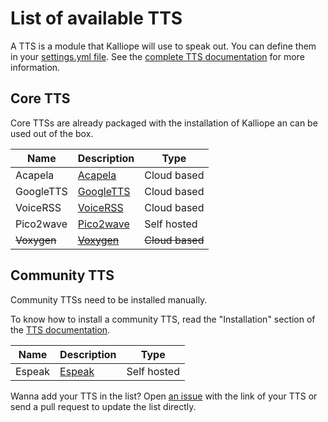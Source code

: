 # List of available TTS

A TTS is a module that Kalliope will use to speak out. You can define them in your [settings.yml file](settings.md). 
See the [complete TTS documentation](stt.md) for more information.

## Core TTS
Core TTSs are already packaged with the installation of Kalliope an can be used out of the box.

| Name      | Description                                      | Type        |
|-----------|--------------------------------------------------|-------------|
| Acapela   | [Acapela](../kalliope/tts/acapela/README.md)     | Cloud based |
| GoogleTTS | [GoogleTTS](../kalliope/tts/googletts/README.md) | Cloud based |
| VoiceRSS  | [VoiceRSS](../kalliope/tts/voicerss/README.md)   | Cloud based |
| Pico2wave | [Pico2wave](../kalliope/tts/pico2wave/README.md) | Self hosted |
| ~~Voxygen~~ | ~~[Voxygen](../kalliope/tts/voxygen/README.md)~~ |~~Cloud based~~|

## Community TTS
Community TTSs need to be installed manually.

To know how to install a community TTS, read the "Installation" section of the [TTS documentation](tts.md).

| Name   | Description                                          | Type        |
|--------|------------------------------------------------------|-------------|
| Espeak | [Espeak](https://github.com/Ultchad/kalliope-espeak) | Self hosted |

Wanna add your TTS in the list? Open [an issue](../../issues) with the link of your TTS or send a pull request to update the list directly.


